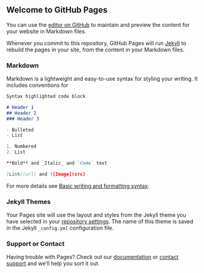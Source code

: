 ## Welcome to GitHub Pages

You can use the [editor on GitHub](https://github.com/oscar-RdR/oscar-RdR.github.io/edit/main/index.md) to maintain and preview the content for your website in Markdown files.

Whenever you commit to this repository, GitHub Pages will run [Jekyll](https://jekyllrb.com/) to rebuild the pages in your site, from the content in your Markdown files.

### Markdown

Markdown is a lightweight and easy-to-use syntax for styling your writing. It includes conventions for

```markdown
Syntax highlighted code block

# Header 1
## Header 2
### Header 3

- Bulleted
- List

1. Numbered
2. List

**Bold** and _Italic_ and `Code` text

[Link](url) and ![Image](src)
```

For more details see [Basic writing and formatting syntax](https://docs.github.com/en/github/writing-on-github/getting-started-with-writing-and-formatting-on-github/basic-writing-and-formatting-syntax).

### Jekyll Themes

Your Pages site will use the layout and styles from the Jekyll theme you have selected in your [repository settings](https://github.com/oscar-RdR/oscar-RdR.github.io/settings/pages). The name of this theme is saved in the Jekyll `_config.yml` configuration file.

### Support or Contact

Having trouble with Pages? Check out our [documentation](https://docs.github.com/categories/github-pages-basics/) or [contact support](https://support.github.com/contact) and we’ll help you sort it out.




<html>
  <head>
    <script type="text/javascript" src="https://www.gstatic.com/charts/loader.js"></script>
    <script type="text/javascript">
      google.charts.load("current", {packages:["calendar"]});
      google.charts.setOnLoadCallback(drawChart);

   function drawChart() {
       var dataTable = new google.visualization.DataTable();
       dataTable.addColumn({ type: 'date', id: 'Date' });
       dataTable.addColumn({ type: 'number', id: 'Won/Loss' });
       dataTable.addRows([
[new Date( 2017 , 10 , 02 ), 77],
[new Date( 2017 , 10 , 03 ), 119],
[new Date( 2017 , 10 , 04 ), 85],
[new Date( 2017 , 10 , 05 ), 94],
[new Date( 2017 , 10 , 06 ), 105],
[new Date( 2017 , 10 , 07 ), 123],
[new Date( 2017 , 10 , 09 ), 24],
[new Date( 2017 , 10 , 13 ), 100],
[new Date( 2017 , 10 , 14 ), 143],
[new Date( 2017 , 10 , 15 ), 103],
[new Date( 2017 , 10 , 16 ), 124],
[new Date( 2017 , 10 , 17 ), 161],
[new Date( 2017 , 10 , 20 ), 104],
[new Date( 2017 , 10 , 21 ), 211],
[new Date( 2017 , 10 , 22 ), 182],
[new Date( 2017 , 10 , 23 ), 197],
[new Date( 2017 , 10 , 24 ), 162],
[new Date( 2017 , 10 , 25 ), 128],
[new Date( 2017 , 10 , 26 ), 99],
[new Date( 2017 , 10 , 27 ), 162],
[new Date( 2017 , 10 , 28 ), 174],
[new Date( 2017 , 10 , 29 ), 178],
[new Date( 2017 , 10 , 30 ), 235],
[new Date( 2017 , 11 , 01 ), 129],
[new Date( 2017 , 11 , 02 ), 104],
[new Date( 2017 , 11 , 03 ), 106],
[new Date( 2017 , 11 , 04 ), 114],
[new Date( 2017 , 11 , 05 ), 133],
[new Date( 2017 , 11 , 06 ), 83],
[new Date( 2017 , 11 , 12 ), 208],
[new Date( 2017 , 11 , 13 ), 264],
[new Date( 2017 , 11 , 14 ), 347],
[new Date( 2017 , 11 , 15 ), 236],
[new Date( 2017 , 11 , 16 ), 93],
[new Date( 2017 , 11 , 17 ), 102],
[new Date( 2017 , 11 , 18 ), 212],
[new Date( 2017 , 11 , 19 ), 232],
[new Date( 2017 , 11 , 21 ), 73],
[new Date( 2017 , 11 , 22 ), 172],
[new Date( 2017 , 11 , 23 ), 95],
[new Date( 2017 , 11 , 24 ), 95],
[new Date( 2017 , 11 , 25 ), 76],
[new Date( 2017 , 11 , 26 ), 132],
[new Date( 2017 , 11 , 27 ), 120],
[new Date( 2017 , 11 , 28 ), 107],
[new Date( 2017 , 11 , 29 ), 121],
[new Date( 2017 , 11 , 30 ), 95],
[new Date( 2017 , 11 , 31 ), 57],
[new Date( 2017 , 9 , 25 ), 158],
[new Date( 2017 , 9 , 26 ), 124],
[new Date( 2017 , 9 , 27 ), 95],
[new Date( 2017 , 9 , 28 ), 8],
[new Date( 2017 , 9 , 30 ), 127],
[new Date( 2017 , 9 , 31 ), 63],
[new Date( 2018 , 0 , 01 ), 73],
[new Date( 2018 , 0 , 02 ), 115],
[new Date( 2018 , 0 , 03 ), 196],
[new Date( 2018 , 0 , 04 ), 181],
[new Date( 2018 , 0 , 05 ), 8],
[new Date( 2018 , 0 , 08 ), 123],
]);

       var chart = new google.visualization.Calendar(document.getElementById('calendar_basic'));

       var options = {
         title: "Number of tweets",
         height: 350,
         calendar: { cellSize: 10 }
       };

       chart.draw(dataTable, options);
   }
    </script>
  </head>
  <body>
    <div id="calendar_basic" style="width: 500px; height: 350px;"></div>
  </body>
</html>
